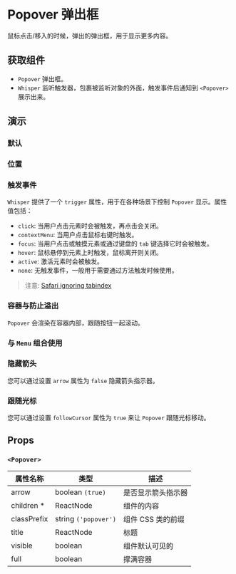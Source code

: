 # Popover 弹出框

鼠标点击/移入的时候，弹出的弹出框，用于显示更多内容。

## 获取组件

<!--{include:<import-guide>}-->

- `Popover` 弹出框。
- `Whisper` 监听触发器，包裹被监听对象的外面，触发事件后通知到 `<Popover>` 展示出来。

## 演示

### 默认

<!--{include:`basic.md`}-->

### 位置

<!--{include:`placement.md`}-->

### 触发事件

`Whisper` 提供了一个 `trigger` 属性，用于在各种场景下控制 `Popover` 显示。属性值包括：

- `click`: 当用户点击元素时会被触发，再点击会关闭。
- `contextMenu`: 当用户点击鼠标右键时触发。
- `focus`: 当用户点击或触摸元素或通过键盘的 `tab` 键选择它时会被触发。
- `hover`: 鼠标悬停到元素上时触发，鼠标离开则关闭。
- `active`: 激活元素时会被触发。
- `none`: 无触发事件，一般用于需要通过方法触发时候使用。

<!--{include:`trigger.md`}-->

> 注意: [Safari ignoring tabindex](https://stackoverflow.com/questions/1848390/safari-ignoring-tabindex)

### 容器与防止溢出

`Popover` 会渲染在容器内部，跟随按钮一起滚动。

<!--{include:`container.md`}-->

### 与 `Menu` 组合使用

<!--{include:`with-menu.md`}-->

### 隐藏箭头

您可以通过设置 `arrow` 属性为 `false` 隐藏箭头指示器。

<!--{include:`arrow.md`}-->

### 跟随光标

您可以通过设置 `followCursor` 属性为 `true` 来让 `Popover` 跟随光标移动。

<!--{include:`follow-cursor.md`}-->

## Props

### `<Popover>`

| 属性名称    | 类型                 | 描述               |
| ----------- | -------------------- | ------------------ |
| arrow       | boolean `(true)`     | 是否显示箭头指示器 |
| children \* | ReactNode            | 组件的内容         |
| classPrefix | string `('popover')` | 组件 CSS 类的前缀  |
| title       | ReactNode            | 标题               |
| visible     | boolean              | 组件默认可见的     |
| full        | boolean              | 撑满容器           |

<!--{include:(components/whisper/zh-CN/props.md)}-->
<!--{include:(_common/types/placement-all.md)}-->
